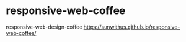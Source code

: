 # responsive-web-coffee
responsive-web-design-coffee
https://sunwithus.github.io/responsive-web-coffee/
